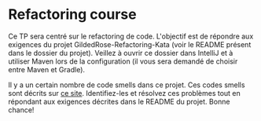 # Refactoring course

Ce TP sera centré sur le refactoring de code. L'objectif est de répondre aux exigences du projet GildedRose-Refactoring-Kata (voir le README présent dans le dossier du projet). Veillez à ouvrir ce dossier dans IntelliJ et à utiliser Maven lors de la configuration (il vous sera demandé de choisir entre Maven et Gradle).

Il y a un certain nombre de code smells dans ce projet. Ces codes smells sont décrits sur [ce site](https://sourcemaking.com/refactoring). Identifiez-les et résolvez ces problèmes tout en répondant aux exigences décrites dans le README du projet. Bonne chance!